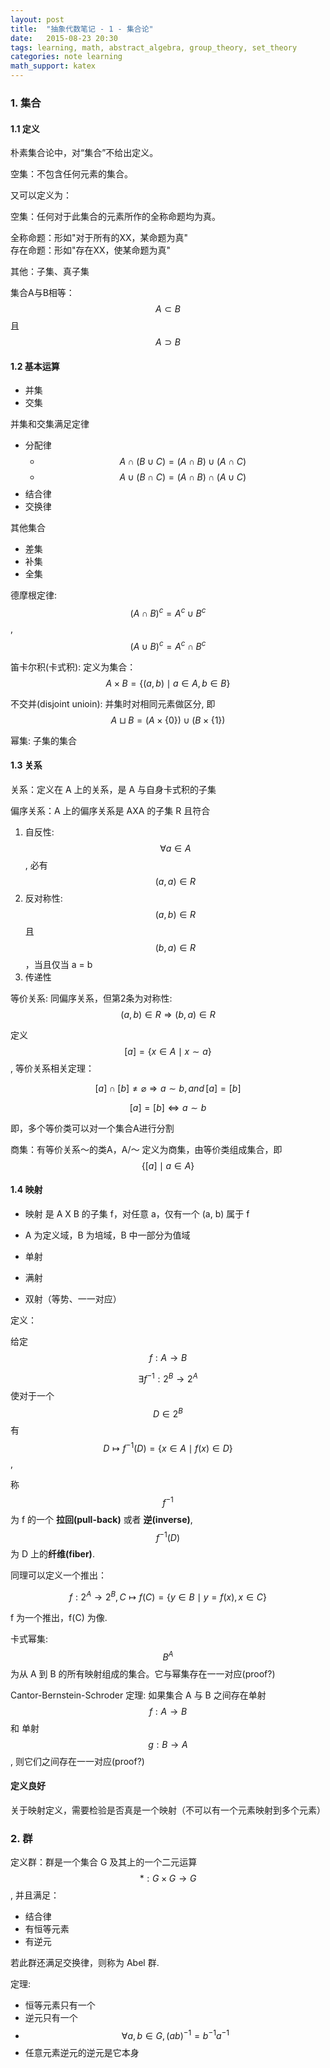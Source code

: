 ```yaml
---
layout: post
title:  "抽象代数笔记 - 1 - 集合论"
date:   2015-08-23 20:30
tags: learning, math, abstract_algebra, group_theory, set_theory
categories: note learning
math_support: katex
---
```


### 1. 集合

#### 1.1 定义

朴素集合论中，对“集合”不给出定义。

空集：不包含任何元素的集合。

又可以定义为：

空集：任何对于此集合的元素所作的全称命题均为真。

全称命题：形如"对于所有的XX，某命题为真"   
存在命题：形如"存在XX，使某命题为真"

其他：子集、真子集

集合A与B相等：$$ A \subset B $$ 且 $$ A \supset B $$

#### 1.2 基本运算

* 并集
* 交集

并集和交集满足定律

* 分配律
    * $$ A \cap (B \cup C) = (A \cap B) \cup (A \cap C) $$
    * $$ A \cup (B \cap C) = (A \cap B) \cap (A \cup C) $$
* 结合律
* 交换律

其他集合 

* 差集
* 补集
* 全集

德摩根定律: $$ (A \cap B)^c = A^c \cup B^c $$, $$ (A \cup B)^c = A^c \cap B^c $$

笛卡尔积(卡式积): 定义为集合：$$ A \times B = \{(a, b) \mid a \in A, b \in B\}  $$

不交并(disjoint unioin): 并集时对相同元素做区分, 即 $$ A \sqcup B = (A \times \{0\}) \cup (B \times \{1\}) $$

幂集: 子集的集合

#### 1.3 关系

关系：定义在 A 上的关系，是 A 与自身卡式积的子集

偏序关系：A 上的偏序关系是 AXA 的子集 R 且符合

1. 自反性: $$ \forall a \in A $$, 必有 $$ (a, a) \in R $$
2. 反对称性: $$ (a, b) \in  R $$  且 $$ (b, a) \in R $$，当且仅当 a = b
3. 传递性

等价关系: 同偏序关系，但第2条为对称性: $$ (a, b) \in R \Rightarrow (b, a) \in R $$

定义 $$ [a] = \{ x \in A \mid x \sim a \} $$, 等价关系相关定理：

$$ [a] \cap [b] \neq \varnothing \Rightarrow a \sim b, and \, [a] = [b] $$

$$ [a] = [b] \Leftrightarrow a \sim b $$

即，多个等价类可以对一个集合A进行分割

商集：有等价关系～的类A，A/～ 定义为商集，由等价类组成集合，即 $$ \{[a] \mid a \in A \} $$

#### 1.4 映射

* 映射 是 A X B 的子集 f，对任意 a，仅有一个 (a, b) 属于 f
* A 为定义域，B 为培域，B 中一部分为值域

* 单射
* 满射
* 双射（等势、一一对应）

定义：

给定 $$ f: A \rightarrow B $$

$$ \exists f^{-1}: 2^B \rightarrow 2^A $$ 使对于一个 $$ D \in 2^B $$ 有 $$ D \mapsto f^{-1}(D) = \{ x \in A \mid f(x) \in D \} $$,

称 $$ f^{-1} $$ 为 f 的一个 **拉回(pull-back)** 或者 **逆(inverse)**, $$f^{-1}(D)$$ 为 D 上的**纤维(fiber)**.

同理可以定义一个推出：

$$ f:2^A \rightarrow 2^B, \, C \mapsto f(C) = \{ y \in B \mid y = f(x),\, x \in C\} $$

f 为一个推出，f(C) 为像.

卡式幂集: $$ B^A $$ 为从 A 到 B 的所有映射组成的集合。它与幂集存在一一对应(proof?)

Cantor-Bernstein-Schroder 定理: 如果集合 A 与 B 之间存在单射 $$ f : A \rightarrow B $$ 和 单射 $$ g: B \rightarrow A $$, 则它们之间存在一一对应(proof?)

#### 定义良好

关于映射定义，需要检验是否真是一个映射（不可以有一个元素映射到多个元素）

### 2. 群

定义群：群是一个集合 G 及其上的一个二元运算 $$ *: G \times G \rightarrow G $$, 并且满足：

* 结合律
* 有恒等元素
* 有逆元

若此群还满足交换律，则称为 Abel 群.

定理:

* 恒等元素只有一个
* 逆元只有一个
* $$ \forall a, b \in G, \, (ab)^{-1} = b^{-1}a^{-1} $$
* 任意元素逆元的逆元是它本身


